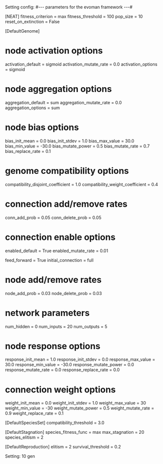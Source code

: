 Setting config:
#--- parameters for the evoman framework ---#

[NEAT]
fitness_criterion     = max
fitness_threshold     = 100
pop_size              = 10
reset_on_extinction   = False

[DefaultGenome]
# node activation options
activation_default      = sigmoid
activation_mutate_rate  = 0.0
activation_options      = sigmoid

# node aggregation options
aggregation_default     = sum
aggregation_mutate_rate = 0.0
aggregation_options     = sum

# node bias options
bias_init_mean          = 0.0
bias_init_stdev         = 1.0
bias_max_value          = 30.0
bias_min_value          = -30.0
bias_mutate_power       = 0.5
bias_mutate_rate        = 0.7
bias_replace_rate       = 0.1

# genome compatibility options
compatibility_disjoint_coefficient = 1.0
compatibility_weight_coefficient   = 0.4

# connection add/remove rates
conn_add_prob           = 0.05
conn_delete_prob        = 0.05

# connection enable options
enabled_default         = True
enabled_mutate_rate     = 0.01

feed_forward            = True
initial_connection      = full

# node add/remove rates
node_add_prob           = 0.03
node_delete_prob        = 0.03

# network parameters
num_hidden              = 0
num_inputs              = 20
num_outputs             = 5

# node response options
response_init_mean      = 1.0
response_init_stdev     = 0.0
response_max_value      = 30.0
response_min_value      = -30.0
response_mutate_power   = 0.0
response_mutate_rate    = 0.0
response_replace_rate   = 0.0

# connection weight options
weight_init_mean        = 0.0
weight_init_stdev       = 1.0
weight_max_value        = 30
weight_min_value        = -30
weight_mutate_power     = 0.5
weight_mutate_rate      = 0.9
weight_replace_rate     = 0.1

[DefaultSpeciesSet]
compatibility_threshold = 3.0

[DefaultStagnation]
species_fitness_func = max
max_stagnation       = 20
species_elitism      = 2

[DefaultReproduction]
elitism            = 2
survival_threshold = 0.2


Setting:
10 gen
